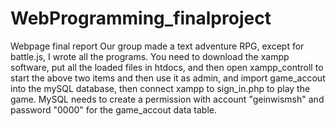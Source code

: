 # WebProgramming_finalproject
Webpage final report Our group made a text adventure RPG, except for battle.js, I wrote all the programs. You need to download the xampp software, put all the loaded files in htdocs, and then open xampp_controll to start the above two items and then use it as admin, and import game_accout into the mySQL database, then connect xampp to sign_in.php to play the game. MySQL needs to create a permission with account "geinwismsh" and password "0000" for the game_accout data table.
